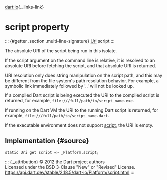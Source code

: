 [dart:io](../../dart-io/dart-io-library){._links-link}

script property
===============

::: {#getter .section .multi-line-signature}
[Uri](../../dart-core/uri-class) script
:::

The absolute URI of the script being run in this isolate.

If the script argument on the command line is relative, it is resolved
to an absolute URI before fetching the script, and that absolute URI is
returned.

URI resolution only does string manipulation on the script path, and
this may be different from the file system\'s path resolution behavior.
For example, a symbolic link immediately followed by \'..\' will not be
looked up.

If a compiled Dart script is being executed the URI to the compiled
script is returned, for example, `file:///full/path/to/script_name.exe`.

If running on the Dart VM the URI to the running Dart script is
returned, for example, `file:///full/path/to/script_name.dart`.

If the executable environment does not support [script](script), the URI
is empty.

Implementation {#source}
--------------

``` {.language-dart data-language="dart"}
static Uri get script => _Platform.script;
```

::: {._attribution}
© 2012 the Dart project authors\
Licensed under the BSD 3-Clause \"New\" or \"Revised\" License.\
<https://api.dart.dev/stable/2.18.5/dart-io/Platform/script.html>
:::
